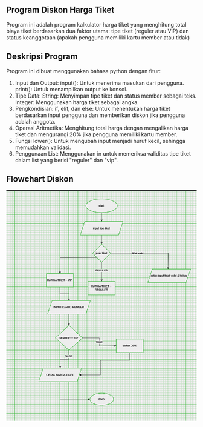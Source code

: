 ## Program Diskon Harga Tiket
Program ini adalah program kalkulator harga tiket yang menghitung total biaya tiket berdasarkan dua faktor utama: tipe tiket (reguler atau VIP) dan status keanggotaan (apakah pengguna memiliki kartu member atau tidak)

## Deskripsi Program
Program ini dibuat menggunakan bahasa python dengan fitur:

1. Input dan Output: input(): Untuk menerima masukan dari pengguna. print(): Untuk menampilkan output ke konsol.
2. Tipe Data: String: Menyimpan tipe tiket dan status member sebagai teks. Integer: Menggunakan harga tiket sebagai angka.
3. Pengkondisian: if, elif, dan else: Untuk menentukan harga tiket berdasarkan input pengguna dan memberikan diskon jika pengguna adalah anggota.
4. Operasi Aritmetika: Menghitung total harga dengan mengalikan harga tiket dan mengurangi 20% jika pengguna memiliki kartu member.
5. Fungsi lower(): Untuk mengubah input menjadi huruf kecil, sehingga memudahkan validasi.
6. Penggunaan List: Menggunakan in untuk memeriksa validitas tipe tiket dalam list yang berisi "reguler" dan "vip".

## Flowchart Diskon
![Flowchart](flowchartdiskon.png)

